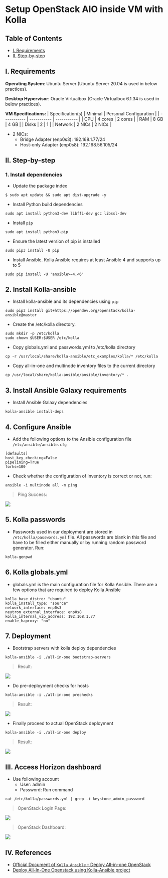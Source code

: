 # **Setup OpenStack AIO inside VM with Kolla**
## **Table of Contents**
- [I. Requirements](https://github.com/nhok8t1/Viettel-Digital-Talent-Program-2022/blob/main/Practice-1/DoHoangSon/README.md#i-requirements)
- [II. Step-by-step](https://github.com/nhok8t1/Viettel-Digital-Talent-Program-2022/blob/main/Practice-1/DoHoangSon/README.md#ii-step-by-step)
## **I. Requirements**

**Operating System**: Ubuntu Server (Ubuntu Server 20.04 is used in below practices).

**Desktop Hypervisor**: Oracle Virtualbox (Oracle Virtualbox 6.1.34 is used in below practices).

**VM Specifications:**
| Specification(s) | Minimal | Personal Configuration |
| ----------- | ----------- | ----------- |
|  CPU | 4 cores | 2 cores |
| RAM | 8 GB | 4 GB |
|  Disks | 2 | 1 |
| Network | 2 NICs | 2 NICs |
- 2 NICs:
    + Bridge Adapter (enp0s3): 192.168.1.77/24
    + Host-only Adapter (enp0s8): 192.168.56.105/24

## **II. Step-by-step**
### **1. Install dependencies**
- Update the package index
```
$ sudo apt update && sudo apt dist-upgrade -y
```
- Install Python build dependencies
```
sudo apt install python3-dev libffi-dev gcc libssl-dev
```
- Install `pip`
```
sudo apt install python3-pip
```
- Ensure the latest version of pip is installed
```
sudo pip3 install -U pip
```
- Install Ansible. Kolla Ansible requires at least Ansible 4 and supports up to 5
```
sudo pip install -U 'ansible>=4,<6'
```
## **2. Install Kolla-ansible**
- Install kolla-ansible and its dependencies using `pip`
```
sudo pip3 install git+https://opendev.org/openstack/kolla-ansible@master
```
- Create the /etc/kolla directory. 
```
sudo mkdir -p /etc/kolla
sudo chown $USER:$USER /etc/kolla
```
- Copy globals.yml and passwords.yml to /etc/kolla directory
```
cp -r /usr/local/share/kolla-ansible/etc_examples/kolla/* /etc/kolla
```
- Copy all-in-one and multinode inventory files to the current directory
```
cp /usr/local/share/kolla-ansible/ansible/inventory/* .
```
## **3. Install Ansible Galaxy requirements**
- Install Ansible Galaxy dependencies
```
kolla-ansible install-deps
```
## **4. Configure Ansible**
- Add the following options to the Ansible configuration file `/etc/ansible/ansible.cfg`
```
[defaults]
host_key_checking=False
pipelining=True
forks=100
```
- Check whether the configuration of inventory is correct or not, run:
```
ansible -i multinode all -m ping
```
> Ping Success:
<img src="./img/ping_success.jpg">

## **5. Kolla passwords**
- Passwords used in our deployment are stored in `/etc/kolla/passwords.yml` file. All passwords are blank in this file and have to be filled either manually or by running random password generator. Run:
```
kolla-genpwd
```
## **6. Kolla globals.yml**
- globals.yml is the main configuration file for Kolla Ansible. There are a few options that are required to deploy Kolla Ansible
```
kolla_base_distro: "ubuntu"
kolla_install_type: "source"
network_interface: enp0s3
neutron_external_interface: enp0s8
kolla_internal_vip_address: 192.168.1.77
enable_haproxy: "no"
```
## **7. Deployment**
- Bootstrap servers with kolla deploy dependencies
```
kolla-ansible -i ./all-in-one bootstrap-servers
```
> Result:
<img src="./img/bootstrap_servers.jpg">

- Do pre-deployment checks for hosts
```
kolla-ansible -i ./all-in-one prechecks
```
> Result:
<img src="./img/pre_deploy.jpg">

- Finally proceed to actual OpenStack deployment
```
kolla-ansible -i ./all-in-one deploy
```
> Result:
<img src="./img/deploy.jpg">

## **III. Access Horizon dashboard**
- Use following account
    + User: admin
    + Password: Run command
```
cat /etc/kolla/passwords.yml | grep -i keystone_admin_password
```
> OpenStack Login Page:
<img src="./img/openstack_login.png">

> OpenStack Dashboard:
<img src="./img/openstack_dashboard.png">

## **IV. References**
- [Official Document of `Kolla Ansible` - Deploy All-in-one OpenStack](https://docs.openstack.org/kolla-ansible/latest/user/quickstart.html)
- [Deploy All-In-One Openstack using Kolla-Ansible project](https://www.youtube.com/watch?v=b-XgSPuedro)

